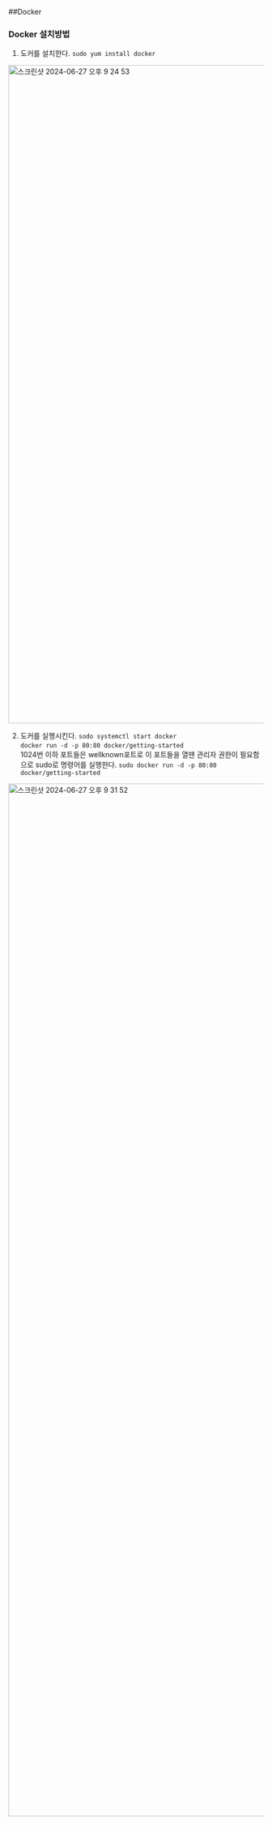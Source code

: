 ##Docker

### Docker 설치방법
1. 도커를 설치한다.
`sudo yum install docker`
<img width="1299" alt="스크린샷 2024-06-27 오후 9 24 53" src="https://github.com/corrvax/cloud/assets/54795404/8cb67b7f-c278-4996-a200-246f1bef6b7f">

2. 도커를 실행시킨다.
`sodo systemctl start docker`   
`docker run -d -p 80:80 docker/getting-started`   
1024번 이하 포트들은 wellknown포트로 이 포트들을 열땐 관리자 권한이 필요함으로 sudo로 명령어를 실행한다.
`sudo docker run -d -p 80:80 docker/getting-started`   
<img width="2038" alt="스크린샷 2024-06-27 오후 9 31 52" src="https://github.com/corrvax/cloud/assets/54795404/f3a6fa07-6bfd-4fa1-87ba-e193926f95cc">



